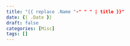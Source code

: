 ```yaml
---
title: "{{ replace .Name "-" " " | title }}"
date: {{ .Date }}
draft: false
categories: [Misc]
tags: []
---
```


